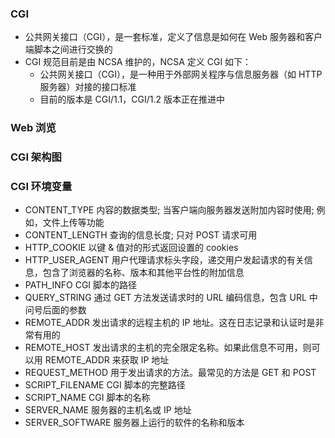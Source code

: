 ### CGI
- 公共网关接口（CGI），是一套标准，定义了信息是如何在 Web 服务器和客户端脚本之间进行交换的
- CGI 规范目前是由 NCSA 维护的，NCSA 定义 CGI 如下：
    - 公共网关接口（CGI），是一种用于外部网关程序与信息服务器（如 HTTP 服务器）对接的接口标准
    - 目前的版本是 CGI/1.1，CGI/1.2 版本正在推进中

### Web 浏览

### CGI 架构图



### CGI 环境变量
- CONTENT_TYPE 内容的数据类型; 当客户端向服务器发送附加内容时使用; 例如，文件上传等功能
- CONTENT_LENGTH 查询的信息长度; 只对 POST 请求可用
- HTTP_COOKIE 以键 & 值对的形式返回设置的 cookies
- HTTP_USER_AGENT 用户代理请求标头字段，递交用户发起请求的有关信息，包含了浏览器的名称、版本和其他平台性的附加信息
- PATH_INFO CGI 脚本的路径
- QUERY_STRING 通过 GET 方法发送请求时的 URL 编码信息，包含 URL 中问号后面的参数
- REMOTE_ADDR 发出请求的远程主机的 IP 地址。这在日志记录和认证时是非常有用的
- REMOTE_HOST 发出请求的主机的完全限定名称。如果此信息不可用，则可以用 REMOTE_ADDR 来获取 IP 地址
- REQUEST_METHOD 用于发出请求的方法。最常见的方法是 GET 和 POST
- SCRIPT_FILENAME CGI 脚本的完整路径
- SCRIPT_NAME CGI 脚本的名称
- SERVER_NAME 服务器的主机名或 IP 地址
- SERVER_SOFTWARE 服务器上运行的软件的名称和版本
